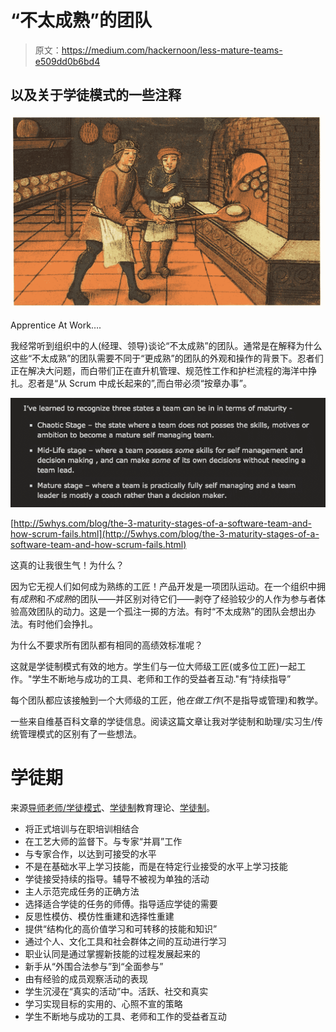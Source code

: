# “不太成熟”的团队

> 原文：<https://medium.com/hackernoon/less-mature-teams-e509dd0b6bd4>

## 以及关于学徒模式的一些注释

![](img/2b681ea7b3b73295a769b698ecc7f49c.png)

Apprentice At Work….

我经常听到组织中的人(经理、领导)谈论“不太成熟”的团队。通常是在解释为什么这些“不太成熟”的团队需要不同于“更成熟”的团队的外观和操作的背景下。忍者们正在解决大问题，而白带们正在直升机管理、规范性工作和护栏流程的海洋中挣扎。忍者是“从 Scrum 中成长起来的”,而白带必须“按章办事”。

![](img/ea5923a8c395cc5f2d55212a0865faff.png)

[http://5whys.com/blog/the-3-maturity-stages-of-a-software-team-and-how-scrum-fails.html](http://5whys.com/blog/the-3-maturity-stages-of-a-software-team-and-how-scrum-fails.html)

这真的让我很生气！为什么？

因为它无视人们如何成为熟练的工匠！产品开发是一项团队运动。在一个组织中拥有*成熟*和*不成熟*的团队——并区别对待它们——剥夺了经验较少的人作为参与者体验高效团队的动力。这是一个孤注一掷的方法。有时“不太成熟”的团队会想出办法。有时他们会挣扎。

为什么不要求所有团队都有相同的高绩效标准呢？

这就是学徒制模式有效的地方。学生们与一位大师级工匠(或多位工匠)一起工作。"学生不断地与成功的工具、老师和工作的受益者互动."有“持续指导”

每个团队都应该接触到一个大师级的工匠，他*在做工作*(不是指导或管理)和教学。

一些来自维基百科文章的学徒信息。阅读这篇文章让我对学徒制和助理/实习生/传统管理模式的区别有了一些想法。

# 学徒期

来源[导师老师/学徒模式](https://en.wikibooks.org/wiki/Mentor_teacher/Apprenticeship_model)、[学徒制](https://en.wikipedia.org/wiki/Educational_theory_of_apprenticeship)教育理论、[学徒制](https://en.wikipedia.org/wiki/Apprenticeship)。

*   将正式培训与在职培训相结合
*   在工艺大师的监督下。与专家“并肩”工作
*   与专家合作，以达到可接受的水平
*   不是在基础水平上学习技能，而是在特定行业接受的水平上学习技能
*   学徒接受持续的指导。辅导不被视为单独的活动
*   主人示范完成任务的正确方法
*   选择适合学徒的任务的师傅。指导适应学徒的需要
*   反思性模仿、模仿性重建和选择性重建
*   提供“结构化的高价值学习和可转移的技能和知识”
*   通过个人、文化工具和社会群体之间的互动进行学习
*   职业认同是通过掌握新技能的过程发展起来的
*   新手从“外围合法参与”到“全面参与”
*   由有经验的成员观察活动的表现
*   学生沉浸在“真实的活动”中。活跃、社交和真实
*   学习实现目标的实用的、心照不宣的策略
*   学生不断地与成功的工具、老师和工作的受益者互动